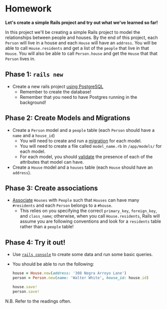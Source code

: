 # Homework

**Let's create a simple Rails project and try out what we've learned so far!**

In this project we'll be creating a simple Rails project to model the relationships between people and houses. By the end of this project, each `Person` will live in a house and each `House` will have an `address`. You will be able to call `House.residents` and get a list of the `people` that live in that `House`. You will also be able to call `Person.house` and get the `House` that that `Person` lives in.

## Phase 1: `rails new`

* Create a new rails project [using PostgreSQL][rails-with-pg-reading]
  * Remember to create the database!
  * Remember that you need to have Postgres running in the background!

## Phase 2: Create Models and Migrations

* Create a `Person` model and a `people` table (each `Person` should have a `name` and a `house_id`)
  * You will need to create and run a [migration][migrations-reading] for each model.
  * You will need to create a file called `model_name.rb` in `/app/models/` for each model.
  * For each model, you should [validate][validations-reading] the presence of each of the attributes that model can have.
* Create a `House` model and a `houses` table (each `House` should have an `address`).

## Phase 3: Create associations

* [Associate][associations-reading] `Houses` with `People` such that `Houses` can have many `#residents` and each `Person` belongs to a `#house`.
  * This relies on you specifying the correct `primary_key`, `foreign_key`, and `class_name`; otherwise, when you call `House.residents`, Rails will assume you are following conventions and look for a `residents` table rather than a `people` table!

## Phase 4: Try it out!

* Use [`rails console`][orm-reading] to create some data and run some basic queries.
* You should be able to run the following:

  ```ruby
  house = House.new(address: '308 Negra Arroyo Lane')
  person = Person.new(name: 'Walter White', house_id: house.id)

  house.save!
  person.save!
  ```

N.B. Refer to the readings often.

[rails-with-pg-reading]: https://github.com/appacademy/curriculum/blob/master/sql/readings/first-rails-project.md
[migrations-reading]: https://github.com/appacademy/curriculum/blob/master/sql/readings/migrations.md
[validations-reading]: https://github.com/appacademy/curriculum/blob/master/sql/readings/validations.md
[associations-reading]: https://github.com/appacademy/curriculum/blob/master/sql/readings/belongs-to-has-many.md
[orm-reading]: https://github.com/appacademy/curriculum/blob/master/sql/readings/orm.md
